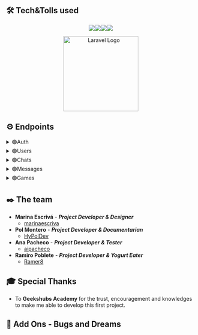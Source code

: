 
## 🛠️ Tech&Tolls used 
<p align="center">
<img src="https://img.shields.io/badge/PHP-777BB4?style=for-the-badge&logo=php&logoColor=white"><img src="https://img.shields.io/badge/GIT-E44C30?style=for-the-badge&logo=git&logoColor=white"><img src="https://img.shields.io/badge/Laravel-FF2D20?style=for-the-badge&logo=laravel&logoColor=white"><img src="https://img.shields.io/badge/MySQL-005C84?style=for-the-badge&logo=mysql&logoColor=white">
<p align="center"><a href="https://laravel.com" target="_blank"><img src="https://raw.githubusercontent.com/laravel/art/master/logo-lockup/5%20SVG/2%20CMYK/1%20Full%20Color/laravel-logolockup-cmyk-red.svg" width="200" alt="Laravel Logo"></a></p>
</p>

##  ⚙️ Endpoints
<details>
<summary>🟢Auth</summary>

<details>
<summary> User Registration</summary>

-   Register new user
    
    Registers a new user. The username and email must be unique.

        POST /register

    Body:
    
    ```json
    {
        "userName": "User",
        "email": "user@adress.com",
        "password": "password"
    }
    ```
</details>

<details>
<summary> User Login</summary>

-   Logs a user in


        POST /register

    Body:
    
    ```json
    {
        
        "email": "user@adress.com",
        "password": "password"
    }
    ```

</details>

<details>
<summary> User Logout </summary>

-   Logs out the user


        DELETE /logout

</details>

</details>

<details>
<summary>🟢Users</summary>

<details>
<summary>User Management</summary>

-   Retrieve active usernames
    
    Retrieves active usernames. Default page is 5 and default page size is 5. If the user is an admin, retrieves all usernames.

        GET /user
        
    Parameters:
    
    -   `page`: Page number (optional)
    -   `pageSize`: Number of usernames per page (optional)

</details>

<details>
<summary> Get self Profile</summary>

-   Retrieves self profile

        GET /user/profile

</details>

<details>
<summary> Update Profile</summary>

-   Logs a user in


        PUT /user/profile

    Body:
    
    ```json
    {
        
        "userName": "user"
    }
    ```

</details>

<details>
<summary>Delete User</summary>

-   Deletes User

        DELETE /user/{id}
        
    Parameters:
    
    -   `id`: userId

</details>
</details>

<details>
<summary>🟢Chats</summary>

<details>
<summary> Create Chat</summary>

-   Creates new Chat
    
        POST /chat

    Body:
    
    ```json
    {
        "name": "Chat Name",
        "description": "Chat description",
        "game_id": "12345678"
    }
    ```
</details>

<details>
<summary> Get all chats </summary>

-   Retrieves all chats

        GET /chat

</details>

<details>
<summary> Get Chat by id  </summary>

-   Retrieves Chat on params id

        GET /chat/{id}
        
    Parameters:
    
    -   `id`: chat Id

</details>

<details>
<summary> Delete Chat </summary>

-   Deletes chat on params id


        DELETE /chat/{id}

        Parameters:
    
    -   `id`: chat Id

</details>

<details>
<summary> Search chats by game </summary>

-   Retrieves chats from a game


        GET /chat/game/{id}

        Parameters:
    
    -   `id`: game Id

</details>

<details>
<summary>Enter a chat</summary>

-   Enters chat on params
    
        POST /user_chats

    Body:
    
    ```json
    {
        "chat_id": "2345678"
    }
    ```
</details>

<details>
<summary>Leave a chat</summary>

-   Leave Chat on body
    
        Detele /user_chats

    Body:
    
    ```json
    {
        "chat_id": "2345678"
    }
    ```
</details>
</details>

<details>
<summary>🟢Messages</summary>

<details>
<summary> Create Message in chat</summary>

-   Creates message in chat given by id on body


        POST /chat/message

    Body:
    
    ```json
    {
        "text": "Example Text",
    }
    ```

</details>

<details>
<summary> Update Message in chat</summary>

-   Updates message in chat given by id on body


        POST /chat/message/{id}
        
      Parameters:
    
    -   `id`: game Id


    Body:
    
    ```json
    {
        
        "text": "Example Text",
        "chat_id": "12345678"
    }
    ```

</details>

<details>
<summary> Delete Message in chat</summary>

-   Creates message in chat given by id on params


        DELETE /chat/message/{id}
        
      Parameters:
    
    -   `id`: message Id


</details>

<details>
<summary> Get messages from chat </summary>

-   Retrieves chats from a game


        GET /messages/{id}

        Parameters:
    
    -   `id`: game Id

</details>

</details>

<details>
<summary>🟢Games</summary>

<details>
<summary> Get all games</summary>

-   Retrieves all games

        GET /game

</details>


<details>
<summary>Create Game </summary>

-   Registers a game in the database 


        POST /game 

    Body:
    
    ```json
    {
        
        "gameName": "Your favourite RPG",
        "description": "Brief description",
        "urlImg": "https//:gameImage.net"
    }
    ```

</details>

<details>
<summary> Delete Game</summary>

-   Deletes game by id given on params


        DELETE /game/{id}
        
      Parameters:
    
    -   `id`: game Id

</details>

<details>
<summary> Update Game</summary>


-   Updates Game by id given on params


        PUT /game/{id}
        
      Parameters:
    
    -   `id`: game Id


    Body:
    
    ```json
    {
        "gameName": "Your favourite RPG",
        "description": "Brief description",
        "urlImg": "https//:gameImage.net"
    }
    ```

</details>

</details>

## ✒️ The team

- **Marina Escrivá** - ***Project Developer & Designer***
  - [marinaescriva](https://github.com/marinaescriva) 
- **Pol Montero** - ***Project Developer & Documentarian***
  - [HyPolDev](https://github.com/hypoldev) 
- **Ana Pacheco** - ***Project Developer & Tester***
  - [aipacheco](https://github.com/aipacheco) 
- **Ramiro Poblete** - ***Project Developer & Yogurt Eater*** 
  - [Ramer8](https://github.com/ramer8) 

## 🎓 Special Thanks

- To **Geekshubs Academy** for the trust, encouragement and knowledges to make me able to develop this first project.


## 📄 Add Ons - Bugs and Dreams

